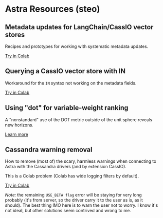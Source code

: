 # Astra Resources (steo)

## Metadata updates for LangChain/CassIO vector stores

Recipes and prototypes for working with systematic metadata updates.

[Try in Colab](https://colab.research.google.com/github/hemidactylus/astra_misc_resources/blob/main/langchain-cassio-vector-metadata-updates/langchain-cassio-vector-metadata-updates.ipynb)

## Querying a CassIO vector store with IN

Workaround for the `IN` syntax not working on the metadata fields.

[Try in Colab](https://colab.research.google.com/github/hemidactylus/astra_misc_resources/blob/main/cassio-and-in-queries/cassio-schema-and-IN-queries.ipynb)

## Using "dot" for variable-weight ranking

A "nonstandard" use of the DOT metric outside of the unit sphere
reveals new horizons.

[Learn more](dot-product-for-weighted-ranking/)

## Cassandra warning removal

How to remove (most of) the scary, harmless warnings when connecting to
Astra with the Cassandra drivers (and by extension CassIO).

This is a Colab problem (Colab has wide logging filters by default).

[Try in Colab](https://colab.research.google.com/github/hemidactylus/astra_misc_resources/blob/main/cassandra-logging-suppression/cassandra_logging_suppression.ipynb)

_Note:_ the remaining `USE_BETA flag` error will be staying for very long probably (it's from server, so the driver carry it to the user as is, as it should).
The best thing IMO here is to warn the user not to worry. I know it's not ideal, but other solutions seem contrived and wrong to me.
